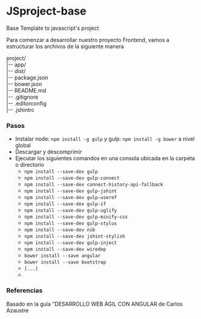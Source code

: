 JSproject-base
==============

Base Template to javascript's project

Para comenzar a desarrollar nuestro proyecto Frontend, vamos a
estructurar los archivos de la siguiente manera

project/<br>
|-- app/<br>
|-- dist/<br>
|-- package.json<br>
|-- bower.json<br>
|-- README.md<br>
|-- .gitignore<br>
|-- .editorconfig<br>
|-- .jshintrc
  

<h3>Pasos</h3>
<ul>
  <li>Instalar node: <code>npm install -g gulp</code> y gulp: <code>npm install -g bower</code> a nivel global</li>
  <li>Descargar y descomprimir</li>
  <li>Ejecutar los siguientes comandos en una consola ubicada en la carpeta o directorio
    <ul>
      <li><code>npm install --save-dev gulp</code></li>
      <li><code>npm install --save-dev gulp-connect</code></li>
      <li><code>npm install --save-dev connect-history-api-fallback</code></li>
      <li><code>npm install --save-dev gulp-jshint</code></li>
      <li><code>npm install --save-dev gulp-useref</code></li>
      <li><code>npm install --save-dev gulp-if</code></li>
      <li><code>npm install --save-dev gulp-uglify</code></li>
      <li><code>npm install --save-dev gulp-minify-css</code></li>
      <li><code>npm install --save-dev gulp-stylus</code></li>
      <li><code>npm install --save-dev nib</code></li>
      <li><code>npm install --save-dev jshint-stylish</code></li>
      <li><code>npm install --save-dev gulp-inject</code></li>
      <li><code>npm install --save-dev wiredep</code></li>
      <li><code>bower install --save angular</code></li>
      <li><code>bower install --save bootstrap</code></li>
      <li><code>[...]</code></li>
      <li>
    </ul>
  </li>
</ul>

<h3>Referencias</h3>
Basado en la guía "DESARROLLO WEB ÁGIL CON ANGULAR de Carlos Azaustre
